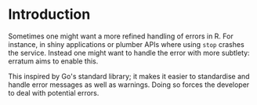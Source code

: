 # Introduction

Sometimes one might want a more refined handling of errors in R. For
instance, in shiny applications or plumber APIs where using
`stop` crashes the service. Instead one might want to handle the error with more subtlety: erratum aims to enable this.

This inspired by Go's standard library; it makes it easier to standardise and handle error messages as well as warnings. Doing so forces the developer to deal with potential errors.
